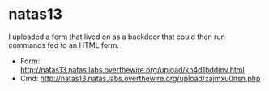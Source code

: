 # natas13
I uploaded a form that lived on as a backdoor that could then run commands fed to an HTML form. 
- Form: http://natas13.natas.labs.overthewire.org/upload/kn4d1bddmv.html
- Cmd: http://natas13.natas.labs.overthewire.org/upload/xajmxu0nsn.php
